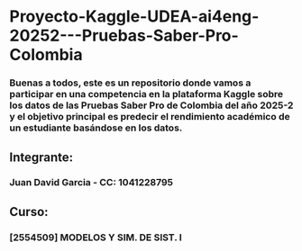 # Proyecto-Kaggle-UDEA-ai4eng-20252---Pruebas-Saber-Pro-Colombia
### Buenas a todos, este es un repositorio donde vamos a participar en una competencia en la plataforma Kaggle sobre los datos de las Pruebas Saber Pro de Colombia del año 2025-2 y el objetivo principal es predecir el rendimiento académico de un estudiante basándose en los datos.
## Integrante:
### Juan David Garcia - CC: 1041228795
## Curso:
### [2554509] MODELOS Y SIM. DE SIST. I
